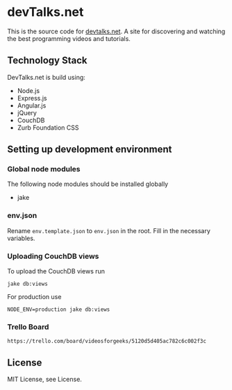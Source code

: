 devTalks.net
=================

This is the source code for [devtalks.net](http://devtalks.net). A site for discovering and watching the best programming videos and tutorials.

## Technology Stack

DevTalks.net is build using:

- Node.js
- Express.js
- Angular.js
- jQuery
- CouchDB
- Zurb Foundation CSS

## Setting up development environment

### Global node modules

The following node modules should be installed globally

- jake

### env.json

Rename `env.template.json` to `env.json` in the root. Fill in the necessary variables.

### Uploading CouchDB views

To upload the CouchDB views run

	jake db:views

For production use
	
	NODE_ENV=production jake db:views

### Trello Board

	https://trello.com/board/videosforgeeks/5120d5d405ac782c6c002f3c

## License

MIT License, see License.

